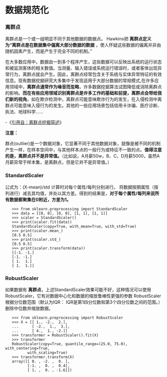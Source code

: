 # 数据规范化

### 离群点


离群点是一个或一组明显不同于其他数据的数据点。 Hawkins把 __离群点定义为“离群点是在数据集中偏离大部分数据的数据__ ，使人怀疑这些数据的偏离并非由随机因素产生，而是产生于完全不同的机制。”

在大多数应用中，数据由一到多个程序产生，这些数据可以反映出系统的运行状态和被监测客体的相关数值。当测量、输入错误或系统运行错误时，或者客体出现异常行为，离群点就会产生。因此，离群点经常包含关于系统与实体异常特征的有效信息。现有数据挖掘研究大多集中于发现适用于大部分数据的常规模式,在许多应用领域中，__离群点通常作为噪音而忽略__，许多数据挖掘算法试图降低或消除离群点的影响。__而在有些应用领域识别离群点是许多工作的基础和前提，离群点会带给我们新的视角__。如在欺诈检测中，离群点可能意味欺诈行为的发生，在入侵检测中离群点可能意味入侵行为的发生。其他的一些应用场景包括信用卡诈骗、医疗诊断、执法、地球科学……


-《[引用自：离群点挖掘简述](https://blog.chih.me/Outlier-mining-review.html)》


__注意：__

群点(outlier)是一个数据对象，它显著不同于其他数据对象，就像是被不同的机制产生一样，在样本空间中，与其他样本点的一般行为或特征不一致的点。__值得注意的是，离群点并不是异常值。__（比如说，A月薪50w，B、C、D月薪5000，虽然A月薪异常于样本集，是离群点，但是它并不是异常值。）


### StandardScaler

公式为：(X-mean)/std 计算时对每个属性/每列分别进行。
将数据按期属性（按列进行）减去其均值，并处以其方差。得到的结果是，__对于每个属性/每列来说所有数据都聚集在0附近，方差为1。__

       >>> from sklearn.preprocessing import StandardScaler
       >>> data = [[0, 0], [0, 0], [1, 1], [1, 1]]
       >>> scaler = StandardScaler()
       >>> print(scaler.fit(data))
       StandardScaler(copy=True, with_mean=True, with_std=True)
       >>> print(scaler.mean_)
       [0.5 0.5]
       >>> print(scaler.std_)
       [0.5 0.5]
       >>> print(scaler.transform(data))
       [[-1. -1.]
       [-1. -1.]
       [ 1.  1.]
       [ 1.  1.]]

### RobustScaler

如果数据有 __离群点__，上述StandardScaler效果可能不好，这种情况可以使用RobustScaler，它有对数据中心化和数据的缩放鲁棒性更强的参数
RobustScaler根据分位数范围（默认为IQR： IQR是第1四分位数和第3个四分位数之间的范围。）删除中位数并缩放数据。


       >>> from sklearn.preprocessing import RobustScaler
       >>> X = [[ 1., -2.,  2.],
       ...      [ -2.,  1.,  3.],
       ...      [ 4.,  1., -2.]]
       >>> transformer = RobustScaler().fit(X)
       >>> transformer
       RobustScaler(copy=True, quantile_range=(25.0, 75.0), with_centering=True,
              with_scaling=True)
       >>> transformer.transform(X)
       array([[ 0. , -2. ,  0. ],
              [-1. ,  0. ,  0.4],
              [ 1. ,  0. , -1.6]])





